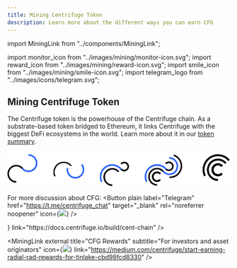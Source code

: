 ```yaml
---
title: Mining Centrifuge Token
description: Learn more about the different ways you can earn CFG
---
```


<!-- Imports -->

import MiningLink from "../components/MiningLink";

import monitor_icon from "../images/mining/monitor-icon.svg";
import reward_icon from "../images/mining/reward-icon.svg";
import smile_icon from "../images/mining/smile-icon.svg";
import telegram_logo from "../images/icons/telegram.svg";

<!-- Body -->

<Section>
<Row>
<Col span={5}>

<Box gap="medium">
<Box>

# Mining Centrifuge Token

The Centrifuge token is the powerhouse of the Centrifuge chain. As a substrate-based token bridged to Ethereum, it links Centrifuge with the biggest DeFi ecosystems in the world. Learn more about it in our [token summary](https://centrifuge.io/cfg-token-summary).

</Box>
<Box>

![](../images/mining/mining-illustration.svg)

</Box>
<Box direction="row" justify="between">

<Text>For more discussion about CFG:</Text>
<Button plain label="Telegram" href="https://t.me/centrifuge_chat" target="_blank" rel="noreferrer noopener" icon={<Image src={telegram_logo} height="24px" />} />

</Box>
</Box>

</Col>

<Col span={2} margin={{ bottom: "xlarge" }}></Col>

<Col span={5}>

<Box gap="medium">
<MiningLink external title="Become a Validator" subtitle="For the tech savvy" icon={<Image src={monitor_icon} />} link="https://docs.centrifuge.io/build/cent-chain" />

<MiningLink external title="CFG Rewards" subtitle="For investors and asset originators" icon={<Image src={reward_icon} />} link="https://medium.com/centrifuge/start-earning-radial-rad-rewards-for-tinlake-cbd98fcd8330" />
</Box>

</Col>
</Row>
</Section>
